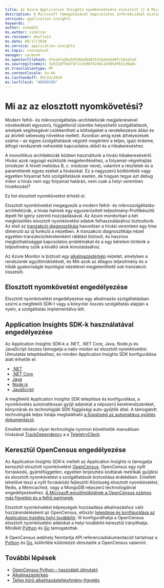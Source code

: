 ```yaml
---
title: Az Azure Application Insights nyomkövetésére elosztott |} A Microsoft Docs
description: A Microsoft támogatásával kapcsolatos információkat biztosít a helyi továbbító és a partneri kapcsolat a OpenCensus projekt az elosztott nyomkövetést
services: application-insights
keywords: ''
author: nikmd23
ms.author: nimolnar
ms.reviewer: mbullwin
ms.date: 09/17/2018
ms.service: application-insights
ms.topic: conceptual
manager: carmonm
ms.openlocfilehash: 47ea4fadba50fdbbd6d83531bd4eb40fc581d2ad
ms.sourcegitcommit: 32d218f5bd74f1cd106f4248115985df631d0a8c
ms.translationtype: MT
ms.contentlocale: hu-HU
ms.lasthandoff: 09/24/2018
ms.locfileid: "46950199"
---
```

# <a name="what-is-distributed-tracing"></a>Mi az az elosztott nyomkövetési?

Modern felhő- és mikroszolgáltatás-architektúrák megjelenésével növekedését egyszerű, függetlenül üzembe helyezhető szolgáltatások, amelyek segítségével csökkentheti a költségeket a rendelkezésre állási és az átviteli sebesség növelése mellett. Azonban amíg ezek áthelyezések száma – az egyes szolgáltatások végzett megérteni a teljes, igazi érdeme, átfogó rendszerek nehezebb kapcsolatos okból és a hibakereséshez.

A monolitikus architektúrák közben használtunk a hívási hibakereséséről. Hívási azok ragyogó eszközök megjelenítéséhez, a folyamat-végrehajtás (módszer A hívott metódus B, c. módszer neve), valamint a részletek és a paraméterek egyes ezeket a hívásokat. Ez a nagyszerű kódtömbök vagy egyetlen folyamat futó szolgáltatások esetén, de hogyan tegye azt debug mikor a hívás nem egy folyamat határán, nem csak a helyi veremben hivatkozást? 

Ez hol elosztott nyomkövetést érhető el.  

Elosztott nyomkövetést megegyezik a modern felhő- és mikroszolgáltatás-architektúrák, a hívás halmok egy egyszerűsített teljesítmény-Profilkészítő lépett fel igény szerinti hozzáadásával. Az Azure monitorban a két megközelítés elosztott nyomkövetési adatok felhasználásához biztosítunk. Az első az [tranzakció diagnosztikája](https://docs.microsoft.com/azure/application-insights/app-insights-transaction-diagnostics) hasonlóan a hívási veremben egy time dimenzió az új funkció a nézetben. A tranzakció diagnosztikája nézet egyetlen tranzakció/kérelemként rálátást biztosít, és hasznos megbízhatósággal kapcsolatos problémákat és a egy kérelem történik a teljesítmény szűk a kiváltó okok kimutatásához.

Az Azure Monitor is biztosít egy [alkalmazástérkép](https://docs.microsoft.com/azure/application-insights/app-insights-app-map) nézetet, amelyben a rendszerek együttműködését, és Mik azok az átlagos teljesítmény és a hibák gyakoriságát topológiai nézetével megjeleníthető sok tranzakció összesíti. 

## <a name="how-to-enable-distributed-tracing"></a>Elosztott nyomkövetést engedélyezése

Elosztott nyomkövetést engedélyezése egy alkalmazás szolgáltatásban szúrni a megfelelő SDK-t vagy a könyvtár összes szolgáltatás alapján a nyelv, a szolgáltatás implementálva lett.

## <a name="enabling-via-application-insights-sdks"></a>Application Insights SDK-k használatával engedélyezése

Az Application Insights SDK-k a .NET, .NET Core, Java, Node.js és JavaScript összes támogatja a natív módon az elosztott nyomkövetési. Útmutatás telepítéséhez, és minden Application Insights SDK konfigurálása alatt érhetők el:

* [.NET](https://docs.microsoft.com/azure/application-insights/quick-monitor-portal)
* [.NET Core](https://docs.microsoft.com/azure/application-insights/app-insights-dotnetcore-quick-start)
* [Java](https://docs.microsoft.com/azure/application-insights/app-insights-java-get-started)
* [Node.js](https://docs.microsoft.com/azure/application-insights/app-insights-nodejs-quick-start)
* [JavaScript](https://docs.microsoft.com/azure/application-insights/app-insights-javascript)

A megfelelő Application Insights SDK telepítése és konfigurálása, a nyomkövetés automatikusan gyűjt adatokat a népszerű keretrendszereket, könyvtárak és technológiák SDK függőségi auto-gyűjtők által. A támogatott technológiák teljes listája megtalálható [a függőségi az automatikus gyűjtés dokumentáció](https://docs.microsoft.com/azure/application-insights/auto-collect-dependencies).

 Emellett minden olyan technológia nyomon követhetők manuálisan hívásával [TrackDependency](https://docs.microsoft.com/azure/application-insights/app-insights-api-custom-events-metrics) a a [TeleletryClient](https://docs.microsoft.com/azure/application-insights/app-insights-api-custom-events-metrics).

## <a name="enable-via-opencensus"></a>Keresztül OpenCensus engedélyezése

Az Application Insights SDK-k mellett az Application Insights is támogatja keresztül elosztott nyomkövetést [OpenCensus](https://opencensus.io/). OpenCensus egy nyílt forráskódú, gyártófüggetlen, egyetlen terjesztési kódtárak metrikák gyűjtési és elosztott nyomkövetést a szolgáltatások biztosítása érdekében. Emellett lehetővé teszi a nyílt forráskódú fejlesztői Közösség elosztott nyomkövetést, Redis, a Memcached, vagy a MongoDB népszerű technológiáival engedélyezéséhez. [A Microsoft együttműködnek a OpenCensus számos más figyelési és a felhő partnerek](https://open.microsoft.com/2018/06/13/microsoft-joins-the-opencensus-project/).

Elosztott nyomkövetést képességek hozzáadása alkalmazáshoz való hozzárendelésként az OpenCensus, először [telepítése és konfigurálása az Application Insights helyi továbbító](./opencensus-local-forwarder.md). Itt konfigurálhatja a OpenCensus elosztott nyomkövetési adatokat a helyi továbbító keresztül irányíthatja. Mindkét [Python](./opencensus-python.md) és [Go](./opencensus-go.md) támogatottak.

A OpenCensus webhely fenntartja API referenciadokumentációt tartalmaz a [Python](https://opencensus.io/api/python/trace/usage.html) és [Go](https://godoc.org/go.opencensus.io), különféle különböző útmutatók a OpenCensus valamint. 

## <a name="next-steps"></a>További lépések

* [OpenCensus Python – használati útmutató](https://opencensus.io/api/python/trace/usage.html)
* [Alkalmazástérkép](./app-insights-app-map.md)
* [Teljes körű alkalmazásteljesítmény-figyelés](./app-insights-tutorial-performance.md)